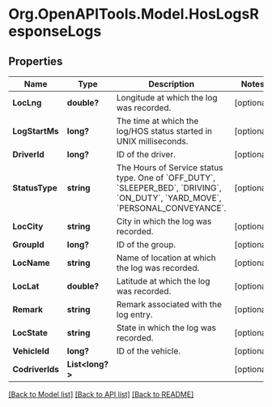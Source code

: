# Org.OpenAPITools.Model.HosLogsResponseLogs
## Properties

Name | Type | Description | Notes
------------ | ------------- | ------------- | -------------
**LocLng** | **double?** | Longitude at which the log was recorded. | [optional] 
**LogStartMs** | **long?** | The time at which the log/HOS status started in UNIX milliseconds. | [optional] 
**DriverId** | **long?** | ID of the driver. | [optional] 
**StatusType** | **string** | The Hours of Service status type. One of &#x60;OFF_DUTY&#x60;, &#x60;SLEEPER_BED&#x60;, &#x60;DRIVING&#x60;, &#x60;ON_DUTY&#x60;, &#x60;YARD_MOVE&#x60;, &#x60;PERSONAL_CONVEYANCE&#x60;. | [optional] 
**LocCity** | **string** | City in which the log was recorded. | [optional] 
**GroupId** | **long?** | ID of the group. | [optional] 
**LocName** | **string** | Name of location at which the log was recorded. | [optional] 
**LocLat** | **double?** | Latitude at which the log was recorded. | [optional] 
**Remark** | **string** | Remark associated with the log entry. | [optional] 
**LocState** | **string** | State in which the log was recorded. | [optional] 
**VehicleId** | **long?** | ID of the vehicle. | [optional] 
**CodriverIds** | **List<long?>** |  | [optional] 

[[Back to Model list]](../README.md#documentation-for-models) [[Back to API list]](../README.md#documentation-for-api-endpoints) [[Back to README]](../README.md)

